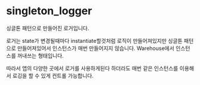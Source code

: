 # singleton_logger

싱글톤 패턴으로 만들어진 로거입니다.

로거는 state가 변경될때마다 instantiate할것처럼 로직이 만들어져있지만
싱글톤 패턴으로 만들어져있어서 인스턴스가 매번 만들어지지 않습니다.
Warehouse에서 인스턴스를 꺼내쓰는 형태입니다.

따라서 앱의 다양한 곳에서 로거를 사용하게된다 하더라도 매번 같은 인스턴스를 이용해서 로깅을 할 수 있게 컨트롤 가능합니다.
